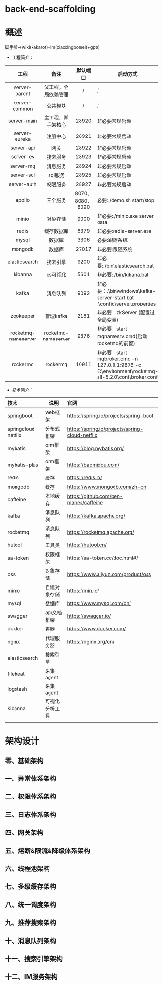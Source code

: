 # back-end-scaffolding
# 概述
脚手架->wiki(kakarot)+im(xiaoxingbomei)+gpt()


- 工程简介：

|         工程          |         备注          |      默认端口      | 启动方式                                                                                       |
|:-------------------:|:-------------------:|:--------------:|--------------------------------------------------------------------------------------------|
|    server-parent    |     父工程，全局依赖管理      |       /        | /                                                                                          |
|    server-common    |        公共模块         |       /        | /                                                                                          |
|     server-main     |      主工程，脚手架核心      |     28920      | 非必要常规启动                                                                                    |
|    server-eureka    |        注册中心         |     28921      | 非必要常规启动                                                                                    |
|     server-api      |         网关          |     28922      | 非必要常规启动                                                                                    |
|      server-es      |        搜索服务         |     28923      | 非必要常规启动                                                                                    |
|      server-mq      |        消息服务         |     28924      | 非必要常规启动                                                                                    |
|     server-sql      |        sql服务        |     28925      | 非必要常规启动                                                                                    |
|     server-auth     |        权限服务         |     28927      | 非必要常规启动                                                                                    |
|       apollo        |        三个服务         | 8070、8080、8090 | 必要:./demo.sh start/stop                                                                    |
|        minio        |        对象存储         |      9000      | 非必要:./minio.exe server data                                                                |
|        redis        |        缓存数据库        |      6379      | 非必要:redis-server.exe                                                                       |
|        mysql        |         数据库         |      3306      | 必要:跟随系统                                                                                    |
|       mongodb       |         数据库         |     27017      | 非必要:跟随系统                                                                                   |
|    elasticsearch    |        搜索引擎         |      9200      | 非必要:.\bin\elasticsearch.bat                                                                |
|       kibanna       |        es可视化        |      5601      | 非必要:./bin/kibana.bat                                                                       |
|        kafka        |        消息队列         |      9092      | 非必要：.\bin\windows\kafka-server-start.bat .\config\server.properties                        |
|      zookeeper      |       管理kafka       |      2181      | 非必要：zkServer (配置过全局变量)                                                                     |
| rocketmq-nameserver | rocketmq-nameserver |      9876      | 非必要：start mqnamesrv.cmd(启动rocketmq的前置)                                                     |
|      rockermq       |      rockermq       |     10911      | 非必要：start mqbroker.cmd -n 127.0.0.1:9876 -c E:\environment\rocketmq-all-5.2.0\conf\broker.conf |

- 技术简介：

| 技术                  | 说明           | 官网                                            |
|:--------------------| -------------- |:------------------------------------------------|
| springboot          | web框架        | https://spring.io/projects/spring-boot          |
| springcloud netflix | 分布式框架     | https://spring.io/projects/spring-cloud-netflix |
| mybatis             | orm框架        | https://blog.mybatis.org/                       |
| mybatis-plus        | orm框架        | https://baomidou.com/                           |
| redis               | 缓存           | https://redis.io/                               |
| mongodb             | 缓存           | https://www.mongodb.com/zh-cn                   |
| caffeine            | 本地缓存       | https://github.com/ben-manes/caffeine           |
| kafka               | 消息队列       | https://kafka.apache.org/                       |
| rocketmq            | 消息队列       | https://rocketmq.apache.org/                       |
| hutool              | 工具类         | https://hutool.cn/                              |
| sa-token            | 权限框架       | https://sa-token.cc/doc.html#/                  |
| oss                 | 对象存储       | https://www.aliyun.com/product/oss              |
| minio               | 自建对象存储   | https://min.io/                                 |
| mysql               | 数据库         | https://www.mysql.com/cn/                       |
| swagger             | api文档框架    | https://swagger.io/                             |
| docker              | 容器           | https://www.docker.com/                         |
| nginx               | 代理服务器     | https://nginx.org/cn/                           |
| elasticsearch       | 搜索引擎       |                                                 |
| filebeat            | 采集agent      |                                                 |
| logstash            | 采集agent      |                                                 |
| kibanna             | 可视化分析工具 |                                                 |
|                     |                |                                                 |




# 架构设计
## 零、基础架构

## 一、异常体系架构

## 二、权限体系架构

## 三、日志体系架构

## 四、网关架构

## 五、熔断&限流&降级体系架构

## 六、线程池架构

## 七、多级缓存架构

## 八、统一调度架构

## 九、推荐搜索架构

## 十、消息队列架构

## 十一、搜索引擎架构

## 十二、IM服务架构

